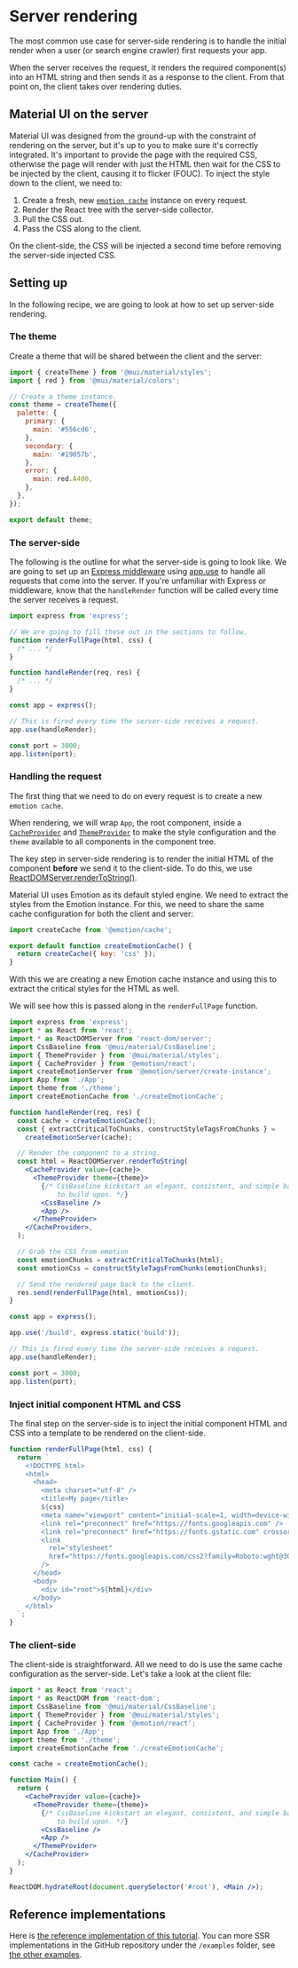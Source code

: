 # Server rendering

<p class="description">The most common use case for server-side rendering is to handle the initial render when a user (or search engine crawler) first requests your app.</p>

When the server receives the request, it renders the required component(s) into an HTML string and then sends it as a response to the client.
From that point on, the client takes over rendering duties.

## Material UI on the server

Material UI was designed from the ground-up with the constraint of rendering on the server, but it's up to you to make sure it's correctly integrated.
It's important to provide the page with the required CSS, otherwise the page will render with just the HTML then wait for the CSS to be injected by the client, causing it to flicker (FOUC).
To inject the style down to the client, we need to:

1. Create a fresh, new [`emotion cache`](https://emotion.sh/docs/@emotion/cache) instance on every request.
2. Render the React tree with the server-side collector.
3. Pull the CSS out.
4. Pass the CSS along to the client.

On the client-side, the CSS will be injected a second time before removing the server-side injected CSS.

## Setting up

In the following recipe, we are going to look at how to set up server-side rendering.

### The theme

Create a theme that will be shared between the client and the server:

```js title="theme.js"
import { createTheme } from '@mui/material/styles';
import { red } from '@mui/material/colors';

// Create a theme instance.
const theme = createTheme({
  palette: {
    primary: {
      main: '#556cd6',
    },
    secondary: {
      main: '#19857b',
    },
    error: {
      main: red.A400,
    },
  },
});

export default theme;
```

### The server-side

The following is the outline for what the server-side is going to look like.
We are going to set up an [Express middleware](https://expressjs.com/en/guide/using-middleware.html) using [app.use](https://expressjs.com/en/api.html) to handle all requests that come into the server.
If you're unfamiliar with Express or middleware, know that the `handleRender` function will be called every time the server receives a request.

```js title="server.js"
import express from 'express';

// We are going to fill these out in the sections to follow.
function renderFullPage(html, css) {
  /* ... */
}

function handleRender(req, res) {
  /* ... */
}

const app = express();

// This is fired every time the server-side receives a request.
app.use(handleRender);

const port = 3000;
app.listen(port);
```

### Handling the request

The first thing that we need to do on every request is to create a new `emotion cache`.

When rendering, we will wrap `App`, the root component,
inside a [`CacheProvider`](https://emotion.sh/docs/cache-provider) and [`ThemeProvider`](https://v6.mui.com/system/styles/api/#themeprovider) to make the style configuration and the `theme` available to all components in the component tree.

The key step in server-side rendering is to render the initial HTML of the component **before** we send it to the client-side. To do this, we use [ReactDOMServer.renderToString()](https://react.dev/reference/react-dom/server/renderToString).

Material UI uses Emotion as its default styled engine.
We need to extract the styles from the Emotion instance.
For this, we need to share the same cache configuration for both the client and server:

```js title="createEmotionCache.js"
import createCache from '@emotion/cache';

export default function createEmotionCache() {
  return createCache({ key: 'css' });
}
```

With this we are creating a new Emotion cache instance and using this to extract the critical styles for the HTML as well.

We will see how this is passed along in the `renderFullPage` function.

```jsx
import express from 'express';
import * as React from 'react';
import * as ReactDOMServer from 'react-dom/server';
import CssBaseline from '@mui/material/CssBaseline';
import { ThemeProvider } from '@mui/material/styles';
import { CacheProvider } from '@emotion/react';
import createEmotionServer from '@emotion/server/create-instance';
import App from './App';
import theme from './theme';
import createEmotionCache from './createEmotionCache';

function handleRender(req, res) {
  const cache = createEmotionCache();
  const { extractCriticalToChunks, constructStyleTagsFromChunks } =
    createEmotionServer(cache);

  // Render the component to a string.
  const html = ReactDOMServer.renderToString(
    <CacheProvider value={cache}>
      <ThemeProvider theme={theme}>
        {/* CssBaseline kickstart an elegant, consistent, and simple baseline
            to build upon. */}
        <CssBaseline />
        <App />
      </ThemeProvider>
    </CacheProvider>,
  );

  // Grab the CSS from emotion
  const emotionChunks = extractCriticalToChunks(html);
  const emotionCss = constructStyleTagsFromChunks(emotionChunks);

  // Send the rendered page back to the client.
  res.send(renderFullPage(html, emotionCss));
}

const app = express();

app.use('/build', express.static('build'));

// This is fired every time the server-side receives a request.
app.use(handleRender);

const port = 3000;
app.listen(port);
```

### Inject initial component HTML and CSS

The final step on the server-side is to inject the initial component HTML and CSS into a template to be rendered on the client-side.

```js
function renderFullPage(html, css) {
  return `
    <!DOCTYPE html>
    <html>
      <head>
        <meta charset="utf-8" />
        <title>My page</title>
        ${css}
        <meta name="viewport" content="initial-scale=1, width=device-width" />
        <link rel="preconnect" href="https://fonts.googleapis.com" />
        <link rel="preconnect" href="https://fonts.gstatic.com" crossorigin />
        <link
          rel="stylesheet"
          href="https://fonts.googleapis.com/css2?family=Roboto:wght@300;400;500;700&display=swap"
        />
      </head>
      <body>
        <div id="root">${html}</div>
      </body>
    </html>
  `;
}
```

### The client-side

The client-side is straightforward.
All we need to do is use the same cache configuration as the server-side.
Let's take a look at the client file:

```jsx title="client.js"
import * as React from 'react';
import * as ReactDOM from 'react-dom';
import CssBaseline from '@mui/material/CssBaseline';
import { ThemeProvider } from '@mui/material/styles';
import { CacheProvider } from '@emotion/react';
import App from './App';
import theme from './theme';
import createEmotionCache from './createEmotionCache';

const cache = createEmotionCache();

function Main() {
  return (
    <CacheProvider value={cache}>
      <ThemeProvider theme={theme}>
        {/* CssBaseline kickstart an elegant, consistent, and simple baseline
            to build upon. */}
        <CssBaseline />
        <App />
      </ThemeProvider>
    </CacheProvider>
  );
}

ReactDOM.hydrateRoot(document.querySelector('#root'), <Main />);
```

## Reference implementations

Here is [the reference implementation of this tutorial](https://github.com/mui/material-ui/tree/HEAD/examples/material-ui-express-ssr).
You can more SSR implementations in the GitHub repository under the `/examples` folder, see [the other examples](/material-ui/getting-started/example-projects/).
